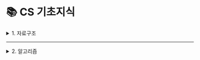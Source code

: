 # 📚 CS 기초지식

<details>
<summary>1. 자료구조</summary>

## ✅ 자료구조 공부 체크리스트

<details>
<summary>📘 개론</summary>

- [ ] 자료구조란?
- [ ] 시간복잡도 (Big-O)

👉 [📎 자료구조 개론 보러가기](./자료구조/1.자료구조%20개론.md)
</details>

---

<details>
<summary>📦 선형 자료구조</summary>

<details>
<summary>🔢 배열 (Array) vs 연결 리스트 (Linked List)</summary>

- [ ] 배열 (Array)
- [ ] 연결 리스트 (Linked List)

👉 [📎 배열 vs 연결리스트 보러가기](./자료구조/2.배열%20vs%20연결%20리스트.md)
</details>

<details>
<summary>📑 스택 (Stack) vs 큐 (Queue)</summary>

- [ ] 스택 (Stack)
- [ ] 큐(Queue)

👉 [📎 큐 vs 스택 보러가기](./자료구조/3.큐%20vs%20스택.md)
</details>

<details>
<summary>📑 덱 (Deque)</summary>

- [ ] 덱 (Deque)

👉 [📎 덱 보러가기](./자료구조/4.덱(Deque).md)
</details>

<details>
<summary>🧠 해시 테이블 (Hash Table)</summary>

- [ ] 해시 테이블 (Hash Table)

👉 [📎 해시 테이블 보러가기](./자료구조/5.해시테이블(HashTable).md)
</details>

</details>

---

<details>
<summary>🌲 비선형 자료구조</summary>

<details>
<summary>🌳 트리 (Tree)</summary>

- [ ] 이진 트리 (Binary Tree)

👉 [📎 이진 트리 보러가기](./자료구조/6.이진%20트리(Binary%20Tree).md)
</details>

<details>
<summary>🥇 힙 (Heap)</summary>

- [ ] 힙 (Heap)

👉 [📎 힙 보러가기](./자료구조/7.힙(Heap).md)
</details>

<details>
<summary>🔗 그래프 (Graph)</summary>

- [ ] 그래프 (Graph)

👉 [📎 그래프 보러가기](./자료구조/8.그래프(Graph).md)
</details>

</details>

</details>

---

<details>
<summary>2. 알고리즘</summary>

## ✅ 알고리즘 공부 체크리스트

<details>
<summary>📘 개론</summary>

- [ ] 알고리즘이란?
- [ ] 시간복잡도 분석 (Big-O)
- [ ] 공간복잡도
- [ ] 재귀 함수 개념

👉 [📎 알고리즘 개론 보러가기](./알고리즘/1.알고리즘%20개론.md)
</details>

---

<details>
<summary>🎯 탐색 & 정렬</summary>

<details>
<summary>🔍 탐색 (Search)</summary>

- [ ] 선형 탐색
- [ ] 이진 탐색
- [ ] 이분 탐색 응용 (파라메트릭 서치)

👉 [📎 탐색 보러가기](./알고리즘/2.탐색(Search).md)
</details>

<details>
<summary>📊 정렬 (Sort)</summary>

- [ ] 버블 / 선택 / 삽입 정렬
- [ ] 병합 정렬
- [ ] 퀵 정렬
- [ ] 힙 정렬

👉 [📎 정렬 보러가기](./알고리즘/3.정렬(Sort).md)
</details>

</details>

---

<details>
<summary>🧭 주요 알고리즘 유형</summary>

<details>
<summary>✅ 완전 탐색 & 백트래킹</summary>

- [ ] 순열, 조합
- [ ] 백트래킹 기법 (N-Queen 등)

👉 [📎 완전탐색 & 백트래킹 보러가기](./알고리즘/4.완전탐색&백트래킹.md)
</details>

<details>
<summary>💰 그리디 알고리즘</summary>

- [ ] 탐욕적 선택 조건
- [ ] 대표 문제 (거스름돈, 회의실 배정 등)

👉 [📎 그리디 보러가기](./알고리즘/5.그리디(Greedy).md)
</details>

<details>
<summary>🧮 동적 계획법 (DP)</summary>

- [ ] 메모이제이션
- [ ] Bottom-up / Top-down 비교

👉 [📎 DP 보러가기](./알고리즘/6.동적계획법(DP).md)
</details>

<details>
<summary>🔁 투 포인터 & 슬라이딩 윈도우</summary>

- [ ] 연속 부분합
- [ ] 고정/가변 길이 구간 탐색

👉 [📎 투 포인터 보러가기](./알고리즘/7.투포인터&슬라이딩윈도우.md)
</details>

</details>

---

<details>
<summary>🌐 그래프 기반 알고리즘</summary>

<details>
<summary>🚶 DFS / BFS</summary>

- [ ] 깊이우선탐색 (DFS)
- [ ] 너비우선탐색 (BFS)

👉 [📎 DFS & BFS 보러가기](./알고리즘/8.DFS&BFS.md)
</details>

<details>
<summary>🚏 최단 경로 & MST</summary>

- [ ] 다익스트라
- [ ] 플로이드-워셜
- [ ] 크루스칼 / 프림 (MST)

👉 [📎 최단경로 & MST 보러가기](./알고리즘/9.최단경로&MST.md)
</details>

<details>
<summary>🔗 유니온 파인드 / 위상 정렬</summary>

- [ ] Disjoint Set / Union-Find
- [ ] 위상 정렬 (Topological Sort)

👉 [📎 유니온파인드 & 위상정렬 보러가기](./알고리즘/10.유니온파인드&위상정렬.md)
</details>

</details>

</details>
